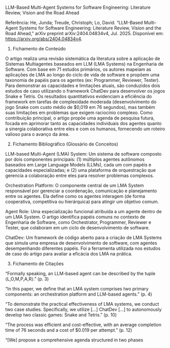 LLM-Based Multi-Agent Systems for Software Engineering: Literature Review, Vision and the Road Ahead

Referência:
He, Junda; Treude, Christoph; Lo, David. “LLM-Based Multi-Agent Systems for Software Engineering: Literature Review, Vision and the Road Ahead,” arXiv preprint arXiv:2404.04834v4, Jul. 2025. Disponível em: https://arxiv.org/abs/2404.04834v4.

1. Fichamento de Conteúdo
   
O artigo realiza uma revisão sistemática da literatura sobre a aplicação de Sistemas Multiagentes baseados em LLM (LMA Systems) na Engenharia de Software. Com base em 71 estudos primários, os autores mapeiam as aplicações de LMA ao longo do ciclo de vida de software e propõem uma taxonomia de papéis para os agentes (ex: Programmer, Reviewer, Tester). Para demonstrar as capacidades e limitações atuais, são conduzidos dois estudos de caso utilizando o framework ChatDev para desenvolver os jogos Snake e Tetris. Os resultados quantitativos evidenciam a eficiência do framework em tarefas de complexidade moderada (desenvolvimento do jogo Snake com custo médio de $0,019 em 76 segundos), mas também suas limitações em problemas que exigem raciocínio complexo. Como contribuição principal, o artigo propõe uma agenda de pesquisa futura, focada em aprimorar tanto as capacidades individuais dos agentes quanto a sinergia colaborativa entre eles e com os humanos, fornecendo um roteiro valioso para o avanço da área.

2. Fichamento Bibliográfico (Glossário de Conceitos)
   
LLM-based Multi-Agent (LMA) System: Um sistema de software composto por dois componentes principais: (1) múltiplos agentes autônomos baseados em Large Language Models (LLMs), cada um com papéis e capacidades especializadas; e (2) uma plataforma de orquestração que gerencia a colaboração entre eles para resolver problemas complexos.

Orchestration Platform: O componente central de um LMA System responsável por gerenciar a coordenação, comunicação e planejamento entre os agentes. Ela define como os agentes interagem (de forma cooperativa, competitiva ou hierárquica) para atingir um objetivo comum.

Agent Role: Uma especialização funcional atribuída a um agente dentro de um LMA System. O artigo identifica papéis comuns no contexto de Engenharia de Software, como Orchestrator, Programmer, Reviewer e Tester, que colaboram em um ciclo de desenvolvimento de software.

ChatDev: Um framework de código aberto para a criação de LMA Systems que simula uma empresa de desenvolvimento de software, com agentes desempenhando diferentes papéis. Foi a ferramenta utilizada nos estudos de caso do artigo para avaliar a eficácia dos LMA na prática.

3. Fichamento de Citações
   
“Formally speaking, an LLM-based agent can be described by the tuple ⟨L,O,M,P,A,R⟩.” (p. 3)

“In this paper, we define that an LMA system comprises two primary components: an orchestration platform and LLM-based agents.” (p. 4)

“To demonstrate the practical effectiveness of LMA systems, we conduct two case studies. Specifically, we utilize […] ChatDev […] to autonomously develop two classic games: Snake and Tetris.” (p. 10)

“The process was efficient and cost-effective, with an average completion time of 76 seconds and a cost of $0.019 per attempt.” (p. 12)

“[We] propose a comprehensive agenda structured in two phases
